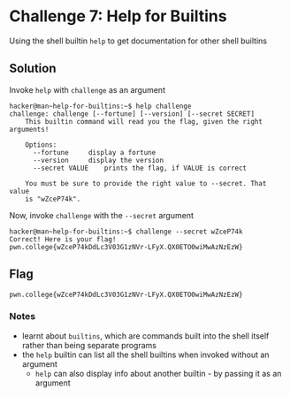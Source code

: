 # Challenge 7: Help for Builtins
Using the shell builtin `help` to get documentation for other shell builtins
## Solution
Invoke `help` with `challenge` as an argument
```
hacker@man~help-for-builtins:~$ help challenge
challenge: challenge [--fortune] [--version] [--secret SECRET]
    This builtin command will read you the flag, given the right arguments!

    Options:
      --fortune		display a fortune
      --version		display the version
      --secret VALUE	prints the flag, if VALUE is correct

    You must be sure to provide the right value to --secret. That value
    is "wZceP74k".
```
Now, invoke `challenge` with the `--secret` argument
```
hacker@man~help-for-builtins:~$ challenge --secret wZceP74k
Correct! Here is your flag!
pwn.college{wZceP74kDdLc3V03G1zNVr-LFyX.QX0ETO0wiMwAzNzEzW}
```

## Flag
`pwn.college{wZceP74kDdLc3V03G1zNVr-LFyX.QX0ETO0wiMwAzNzEzW}`
### Notes
- learnt about `builtins`, which are commands built into the shell itself rather than being separate programs
- the `help` builtin can list all the shell builtins when invoked without an argument
	- `help` can also display info about another builtin -  by passing it as an argument

